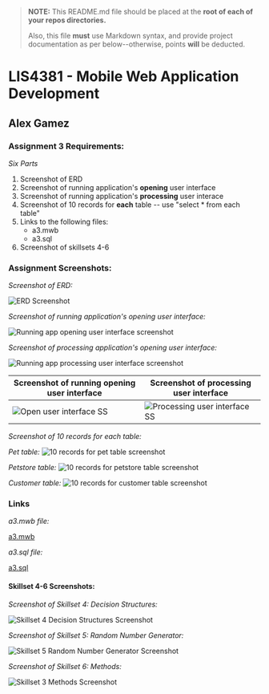 > **NOTE:** This README.md file should be placed at the **root of each of your repos directories.**
>
>Also, this file **must** use Markdown syntax, and provide project documentation as per below--otherwise, points **will** be deducted.
>

# LIS4381 - Mobile Web Application Development

## Alex Gamez

### Assignment 3 Requirements:

*Six Parts*

1. Screenshot of ERD
2. Screenshot of running application's **opening** user interface
3. Screenshot of running application's **processing** user interace
4. Screenshot of 10 records for **each** table -- use "select * from each table"
5. Links to the following files:
	- a3.mwb
	- a3.sql
6. Screenshot of skillsets 4-6


### Assignment Screenshots:

*Screenshot of ERD:*

![ERD Screenshot](img/erd.png)

*Screenshot of running application's opening user interface:*

![Running app opening user interface screenshot](img/opening_interface.png)

*Screenshot of processing application's opening user interface:*

![Running app processing user interface screenshot](img/processing_interface.png)

| Screenshot of running opening user interface | Screenshot of processing user interface |
| ---------- | ---------- |
| ![Open user interface SS](img/opening_interface.png) | ![Processing user interface SS](img/processing_interface.png) |

*Screenshot of 10 records for each table:*

*Pet table:*
![10 records for pet table screenshot](img/pet.png)

*Petstore table:*
![10 records for petstore table screenshot](img/petstore.png)

*Customer table:*
![10 records for customer table screenshot](img/customer.png)


### Links

*a3.mwb file:*

[a3.mwb](docs/a3.mwb "a3.mwb file")

*a3.sql file:*

[a3.sql](docs/a3.sql "a3.sql file")


#### Skillset 4-6 Screenshots:

*Screenshot of Skillset 4: Decision Structures:*

![Skillset 4 Decision Structures Screenshot](img/q4_Decision_Structures.png)

*Screenshot of Skillset 5: Random Number Generator:*

![Skillset 5 Random Number Generator Screenshot](img/q5_Random_Number_Generator.png)

*Screenshot of Skillset 6: Methods:*

![Skillset 3 Methods Screenshot](img/q6_Methods.png)

